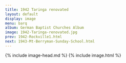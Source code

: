 ```yaml
---
title: 1942 Taringa renovated
layout: default
display: image
menu: barq
album: German Baptist Churches Album
image: 1942-Taringa-renovated.jpg
prev: 1942-Rockville1.html
next: 1943-Mt-Berryman-Sunday-School.html
---
```

{% include image-head.md %}
{% include image.html %}